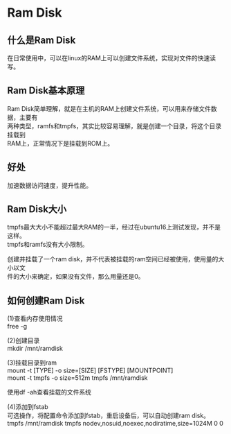 # Ram Disk  
  
## 什么是Ram Disk  
在日常使用中，可以在linux的RAM上可以创建文件系统，实现对文件的快速读写。  
  
## Ram Disk基本原理  
Ram Disk简单理解，就是在主机的RAM上创建文件系统，可以用来存储文件数据，主要有  
两种类型，ramfs和tmpfs，其实比较容易理解，就是创建一个目录，将这个目录挂载到  
RAM上，正常情况下是挂载到ROM上。  
  
## 好处  
加速数据访问速度，提升性能。  
  
## Ram Disk大小  
tmpfs最大大小不能超过最大RAM的一半，经过在ubuntu16上测试发现，并不是这样。    
tmpfs和ramfs没有大小限制。  
  
创建并挂载了一个ram disk，并不代表被挂载的ram空间已经被使用，使用量的大小以文  
件的大小来确定，如果没有文件，那么用量还是0。  
  
## 如何创建Ram Disk  
(1)查看内存使用情况  
free -g  
  
(2)创建目录  
mkdir /mnt/ramdisk  
  
(3)挂载目录到ram  
mount -t [TYPE] -o size=[SIZE] [FSTYPE] [MOUNTPOINT]  
mount -t tmpfs -o size=512m tmpfs /mnt/ramdisk  

使用df -ah查看挂载的文件系统  
  
(4)添加到fstab  
可选操作，将配置命令添加到fstab，重启设备后，可以自动创建ram disk。  
tmpfs   /mnt/ramdisk  tmpfs   nodev,nosuid,noexec,nodiratime,size=1024M   0   0  
  
